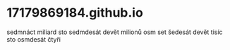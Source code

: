 # 17179869184.github.io
sedmnáct miliard sto sedmdesát devět milionů osm set šedesát devět tisíc sto osmdesát čtyři

